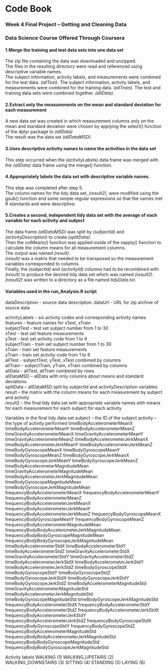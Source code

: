 
 # Code Book

### Week 4 Final Project – Getting and Cleaning Data
### Data Science Course Offered Through Coursera



#### 1.Merge the training and test data sets into one data set

The zip file containing the data was downloaded and unzipped.   
The files in the resulting directory were read and referenced using descriptive variable names.  
The subject information, activity labels, and measurements were combined for the test data. *(allTest)*. 
The subject information, activity labels, and measurements were combined for the training data. *(allTrain)*. 
The test and training data sets were combined together. *(allData)*. 



#### 2.Extract only the measurements on the mean and standard deviation for each measurement

A new data set was created in which measurement columns only on the mean and standard deviation were chosen by applying the select() function of the dplyr package to *(allData)*  
The result was the data set *(allDataMSD)*.

#### 3.Uses descriptive activity names to name the activities in the data set

This step occurred when the *(activityLabels)* data frame was merged with the *(allData)* data frame using the merge() function. 

#### 4.Appropriately labels the data set with descriptive variable names.

This step was completed after step 5.  
The column names for the tidy data set, *(result2)*, were modified using the gsub() function and some simple regular expressions so that the names met R standards and were descriptive.

#### 5.Creates a second, independent tidy data set with the average of each variable for each activity and subject
The data frame *(allDataMSD)* was split by *(subjectId)* and *(activityDescription)* to create *(splitData)*.  
Then the colMeans() function was applied inside of the sapply() function to calculate the column means for all measurement columns.  
The output was named *(result)*.  
*(result)* was a matrix that needed to be transposed so the measurement variables corresponded to columns.   
Finally, the *(subjectId)* and *(activityId)* columns had to be recombined with *(result)* to produce the desired tidy data set which was named *(result2)*.   
*(result2)* was written to a directory as a file named *tidyData.txt*.


#### Variables used in the run_Analysis.R script
dataDescription - source data description. 
dataUrl - URL for zip archive of source data  

activityLabels - six activity codes and corresponding activity names  
features - feature names for xTest, xTrain  
subjectTest - test set subject number from 1 to 30  
xTest - test set feature measurements  
yTest - test set activity code from 1 to 6  
subjectTrain - train set subject number from 1 to 30  
xTrain - train set feature measurements  
yTrain - train set activity code from 1 to 6  
allTest - subjectTest, yTest, xTest combined by columns  
allTrain - subjectTrain, yTrain, xTrain combined by columns  
allData - allTest, allTrain combined by rows  
allDataMSD – allData with only columns about means and standard deviations  
splitData – allDataMSD split by subjectId and activityDescription variables  
result – the matrix with the column means for each measurement by subject and activity   
result2 – the final tidy data set with appropriate variable names with means for each measurement for each subject for each activity

Variables in the final tidy data set
subject – the ID of the subject
activity – the type of activity performed
timeBodyAccelerometerMeanX
timeBodyAccelerometerMeanY
timeBodyAccelerometerMeanZ
timeGravityAccelerometerMeanX
timeGravityAccelerometerMeanY
timeGravityAccelerometerMeanZ
timeBodyAccelerometerJerkMeanX
timeBodyAccelerometerJerkMeanY
timeBodyAccelerometerJerkMeanZ
timeBodyGyroscopeMeanX
timeBodyGyroscopeMeanY
timeBodyGyroscopeMeanZ
timeBodyGyroscopeJerkMeanX
timeBodyGyroscopeJerkMeanY
timeBodyGyroscopeJerkMeanZ
timeBodyAccelerometerMagnitudeMean
timeGravityAccelerometerMagnitudeMean
timeBodyAccelerometerJerkMagnitudeMean
timeBodyGyroscopeMagnitudeMean
timeBodyGyroscopeJerkMagnitudeMean
frequencyBodyAccelerometerMeanX
frequencyBodyAccelerometerMeanY
frequencyBodyAccelerometerMeanZ
frequencyBodyAccelerometerJerkMeanX
frequencyBodyAccelerometerJerkMeanY
frequencyBodyAccelerometerJerkMeanZ
frequencyBodyGyroscopeMeanX
frequencyBodyGyroscopeMeanY
frequencyBodyGyroscopeMeanZ
frequencyBodyAccelerometerMagnitudeMean
frequencyBodyBodyAccelerometerJerkMagnitudeMean
frequencyBodyBodyGyroscopeMagnitudeMean
frequencyBodyBodyGyroscopeJerkMagnitudeMean
timeBodyAccelerometerStdX
timeBodyAccelerometerStdY
timeBodyAccelerometerStdZ
timeGravityAccelerometerStdX
timeGravityAccelerometerStdY
timeGravityAccelerometerStdZ
timeBodyAccelerometerJerkStdX
timeBodyAccelerometerJerkStdY
timeBodyAccelerometerJerkStdZ
timeBodyGyroscopeStdX
timeBodyGyroscopeStdY
timeBodyGyroscopeStdZ
timeBodyGyroscopeJerkStdX
timeBodyGyroscopeJerkStdY
timeBodyGyroscopeJerkStdZ
timeBodyAccelerometerMagnitudeStd
timeGravityAccelerometerMagnitudeStd
timeBodyAccelerometerJerkMagnitudeStd
timeBodyGyroscopeMagnitudeStd
timeBodyGyroscopeJerkMagnitudeStd
frequencyBodyAccelerometerStdX
frequencyBodyAccelerometerStdY
frequencyBodyAccelerometerStdZ
frequencyBodyAccelerometerJerkStdX
frequencyBodyAccelerometerJerkStdY
frequencyBodyAccelerometerJerkStdZ
frequencyBodyGyroscopeStdX
frequencyBodyGyroscopeStdY
frequencyBodyGyroscopeStdZ
frequencyBodyAccelerometerMagnitudeStd
frequencyBodyBodyAccelerometerJerkMagnitudeStd
frequencyBodyBodyGyroscopeMagnitudeStd
frequencyBodyBodyGyroscopeJerkMagnitudeStd

Activity labels
WALKING (1)
WALKING_UPSTAIRS (2)
WALKING_DOWNSTAIRS (3)
SITTING (4)
STANDING (5)
LAYING (6)

